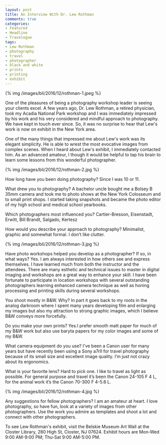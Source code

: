 ```yaml
---
layout: post
title: An Interview With Dr. Lew Rothman
comments: true
categories:
- Featured
- Headline
- Travelogue
tags:
- Lew Rothman
- photography
- travel
- photographer
- black and white
- prints
- printing
- exhibit
---
```


{% img /images/bli/2016/12/rothman-1.jpeg %}

One of the pleasures of being a photography workshop leader is seeing your clients excel. A few years ago, Dr. Lew Rothman, a retired physician, took my Acadia National Park workshop and I was immediately impressed by his work and his very considered and mindful approach to photography. We have kept in touch ever since. So, it was no surprise to hear that Lew's work is now on exhibit in the New York area. 

<!--more-->

One of the many things that impressed me about Lew's work was its elegant simplicity. He is able to wrest the most evocative images from complex scenes. When I heard about Lew's exhibit, I immediately contacted him. As an advanced amateur, I though it would be helpful to tap his brain to learn some lessons from this wonderful photographer. 

{% img /images/bli/2016/12/rothman-2.jpg %}

How long have you been doing photography? 
Since I was 10 or 11.

What drew you to photography?
A bachelor uncle bought me a Bolsey B 35mm camera and took me to photo shows at the New York Colosseum and to small print shops. I started taking snapshots and became the photo editor of my high school and medical school yearbooks.

Which photographers most influenced you? 
Cartier-Bresson, Eisenstadt, Erwitt, Bill Brandt, Salgado,  Kertesz

How would you describe your approach to photography? 
Minimalist, graphic and somewhat formal. I don’t like clutter.

{% img /images/bli/2016/12/rothman-3.jpg %}

Have photo workshops helped you develop as a photographer? If so, in what ways? 
Yes. I am always interested in how others see and express themselves. I have learned much from both the instructor and the attendees. There are many esthetic and technical issues to master in digital imaging and workshops are a great way to enhance your skill. I have been fortunate to participate in location workshops with several outstanding photographers learning enhanced camera technique as well as honing processing and printing skills during several workshops.

You shoot mostly in B&W. Why? 
In part it goes back to my roots in the analog darkroom where I spent many years developing film and enlarging my images but also my attraction to strong graphic images, which I believe B&W conveys more forcefully.

Do you make your own prints? 
Yes.I prefer smooth matt paper for much of my B&W work but also use baryta papers for my color images and some of my B&W.

What camera equipment do you use? 
I've been a Canon user for many years but have recently been using a Sony a7rII for travel photography because of its small size and excellent image quality. I’m just not crazy about its ergonomics.

What is your favorite lens?
Hard to pick one. I like to travel as light as possible. For general purpose and travel it’s been the Canon 24-105 F 4 L, for the animal work it’s the Canon 70-300 F 4-5.6 L.

{% img /images/bli/2016/12/rothman-4.jpg %}

Any suggestions for fellow photographers? 
I am an amateur at heart. I love photography, so have fun, look at a variety of images from other photographers. Use the work you admire as templates and shoot a lot and connect with other photographers.


To see Lew Rothman's exhibit, visit the Belskie Museum Art Wall at the Closter Library, 280 High St, Closter, NJ 07624. Exhibit hours are Mon-Wed 9:00 AM-9:00 PM; Thu-Sat 9:00 AM-5:00 PM.